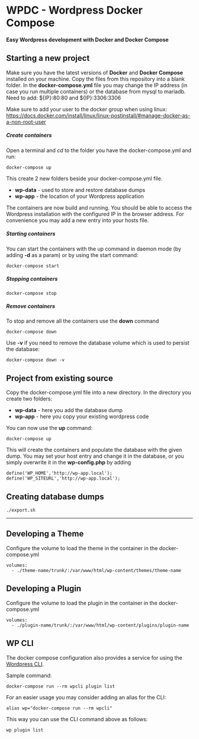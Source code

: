 # WPDC - Wordpress Docker Compose

#### Easy Wordpress development with Docker and Docker Compose

## Starting a new project

Make sure you have the latest versions of **Docker** and **Docker Compose** installed on your machine.
Copy the files from this repository into a blank folder. 
In the **docker-compose.yml** file you may change the IP address (in case you run multiple containers) or the database from mysql to mariadb. 
Need to add: ${IP}:80:80 and ${IP}:3306:3306

Make sure to add your user to the docker group when using linux:
https://docs.docker.com/install/linux/linux-postinstall/#manage-docker-as-a-non-root-user


##### Create containers

Open a terminal and *cd* to the folder you have the docker-compose.yml and run:
```
docker-compose up
```

This create 2 new folders beside your docker-compose.yml file.
* **wp-data** - used to store and restore database dumps
* **wp-app** - the location of your Wordpress application

The containers are now build and running. You should be able to access the Wordpress installation with the configured IP in the browser address. For convenience you may add a new entry into your hosts file.

##### Starting containers

You can start the containers with the up command in daemon mode (by adding **-d** as a param) or by using the start command:
```
docker-compose start
```

##### Stopping containers
```
docker-compose stop
```

##### Remove containers

To stop and remove all the containers use the **down** command
```
docker-compose down
```
Use **-v** if you need to remove the database volume which is used to persist the database:
```
docker-compose down -v
```

## Project from existing source

Copy the docker-compose.yml file into a new directory. In the directory you create two folders:
* **wp-data** - here you add the database dump
* **wp-app** - here you copy your existing wordpress code

You can now use the **up** command:
```
docker-compose up
```

This will create the containers and populate the database with the given dump. You may set your host entry and change it in the database, or you simply overwrite it in the **wp-config.php** by adding
```
define('WP_HOME','http://wp-app.local');
define('WP_SITEURL','http://wp-app.local');
```

## Creating database dumps
```
./export.sh
```
---

## Developing a Theme

Configure the volume to load the theme in the container in the docker-compose.yml

```
volumes:
  - ./theme-name/trunk/:/var/www/html/wp-content/themes/theme-name
```

## Developing a Plugin

Configure the volume to load the plugin in the container in the docker-compose.yml

```
volumes:
  - ./plugin-name/trunk/:/var/www/html/wp-content/plugins/plugin-name
```


## WP CLI

The docker compose configuration also provides a service for using the [Wordpress CLI](https://developer.wordpress.org/cli/commands/).

Sample command:
```
docker-compose run --rm wpcli plugin list
```

For an easier usage you may consider adding an alias for the CLI:

```
alias wp="docker-compose run --rm wpcli"
```

This way you can use the CLI command above as follows:

```
wp plugin list
```
